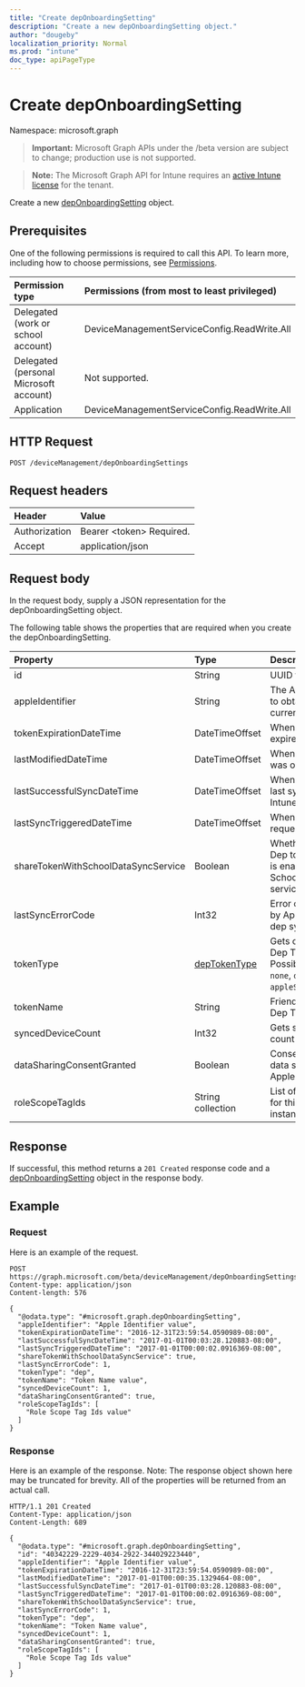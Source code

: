 ```yaml
---
title: "Create depOnboardingSetting"
description: "Create a new depOnboardingSetting object."
author: "dougeby"
localization_priority: Normal
ms.prod: "intune"
doc_type: apiPageType
---
```


# Create depOnboardingSetting

Namespace: microsoft.graph

> **Important:** Microsoft Graph APIs under the /beta version are subject to change; production use is not supported.

> **Note:** The Microsoft Graph API for Intune requires an [active Intune license](https://go.microsoft.com/fwlink/?linkid=839381) for the tenant.

Create a new [depOnboardingSetting](../resources/intune-enrollment-deponboardingsetting.md) object.

## Prerequisites
One of the following permissions is required to call this API. To learn more, including how to choose permissions, see [Permissions](/graph/permissions-reference).

|Permission type|Permissions (from most to least privileged)|
|:---|:---|
|Delegated (work or school account)|DeviceManagementServiceConfig.ReadWrite.All|
|Delegated (personal Microsoft account)|Not supported.|
|Application|DeviceManagementServiceConfig.ReadWrite.All|

## HTTP Request
<!-- {
  "blockType": "ignored"
}
-->
``` http
POST /deviceManagement/depOnboardingSettings
```

## Request headers
|Header|Value|
|:---|:---|
|Authorization|Bearer &lt;token&gt; Required.|
|Accept|application/json|

## Request body
In the request body, supply a JSON representation for the depOnboardingSetting object.

The following table shows the properties that are required when you create the depOnboardingSetting.

|Property|Type|Description|
|:---|:---|:---|
|id|String|UUID for the object|
|appleIdentifier|String|The Apple ID used to obtain the current token.|
|tokenExpirationDateTime|DateTimeOffset|When the token will expire.|
|lastModifiedDateTime|DateTimeOffset|When the service was onboarded.|
|lastSuccessfulSyncDateTime|DateTimeOffset|When the service last syned with Intune|
|lastSyncTriggeredDateTime|DateTimeOffset|When Intune last requested a sync.|
|shareTokenWithSchoolDataSyncService|Boolean|Whether or not the Dep token sharing is enabled with the School Data Sync service.|
|lastSyncErrorCode|Int32|Error code reported by Apple during last dep sync.|
|tokenType|[depTokenType](../resources/intune-enrollment-deptokentype.md)|Gets or sets the Dep Token Type. Possible values are: `none`, `dep`, `appleSchoolManager`.|
|tokenName|String|Friendly Name for Dep Token|
|syncedDeviceCount|Int32|Gets synced device count|
|dataSharingConsentGranted|Boolean|Consent granted for data sharing with Apple Dep Service|
|roleScopeTagIds|String collection|List of Scope Tags for this Entity instance.|



## Response
If successful, this method returns a `201 Created` response code and a [depOnboardingSetting](../resources/intune-enrollment-deponboardingsetting.md) object in the response body.

## Example

### Request
Here is an example of the request.
``` http
POST https://graph.microsoft.com/beta/deviceManagement/depOnboardingSettings
Content-type: application/json
Content-length: 576

{
  "@odata.type": "#microsoft.graph.depOnboardingSetting",
  "appleIdentifier": "Apple Identifier value",
  "tokenExpirationDateTime": "2016-12-31T23:59:54.0590989-08:00",
  "lastSuccessfulSyncDateTime": "2017-01-01T00:03:28.120883-08:00",
  "lastSyncTriggeredDateTime": "2017-01-01T00:00:02.0916369-08:00",
  "shareTokenWithSchoolDataSyncService": true,
  "lastSyncErrorCode": 1,
  "tokenType": "dep",
  "tokenName": "Token Name value",
  "syncedDeviceCount": 1,
  "dataSharingConsentGranted": true,
  "roleScopeTagIds": [
    "Role Scope Tag Ids value"
  ]
}
```

### Response
Here is an example of the response. Note: The response object shown here may be truncated for brevity. All of the properties will be returned from an actual call.
``` http
HTTP/1.1 201 Created
Content-Type: application/json
Content-Length: 689

{
  "@odata.type": "#microsoft.graph.depOnboardingSetting",
  "id": "40342229-2229-4034-2922-344029223440",
  "appleIdentifier": "Apple Identifier value",
  "tokenExpirationDateTime": "2016-12-31T23:59:54.0590989-08:00",
  "lastModifiedDateTime": "2017-01-01T00:00:35.1329464-08:00",
  "lastSuccessfulSyncDateTime": "2017-01-01T00:03:28.120883-08:00",
  "lastSyncTriggeredDateTime": "2017-01-01T00:00:02.0916369-08:00",
  "shareTokenWithSchoolDataSyncService": true,
  "lastSyncErrorCode": 1,
  "tokenType": "dep",
  "tokenName": "Token Name value",
  "syncedDeviceCount": 1,
  "dataSharingConsentGranted": true,
  "roleScopeTagIds": [
    "Role Scope Tag Ids value"
  ]
}
```




